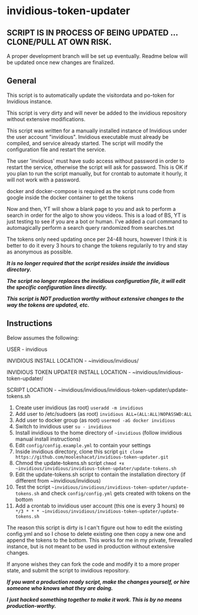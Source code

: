 # invidious-token-updater

## SCRIPT IS IN PROCESS OF BEING UPDATED ... CLONE/PULL AT OWN RISK.
A proper development branch will be set up eventually. Readme below will be updated once new changes are finalized.

## General

This script is to automatically update the visitordata and po-token for Invidious instance. 

This script is very dirty and will never be added to the invidious repository without extensive modifications.

This script was written for a manually installed instance of Invidious under the user account "invidious". Invidious executable must already be compiled, and service already started. The script will modify the configuration file and restart the service.

The user 'invidious' must have sudo access without password in order to restart the service, otherwise the script will ask for password. This is OK if you plan to run the script manually, but for crontab to automate it hourly, it will not work with a password.

docker and docker-compose is required as the script runs code from google inside the docker container to get the tokens

Now and then, YT will show a blank page to you and ask to perform a search in order for the algo to show you videos. This is a load of BS, YT is just testing to see if you are a bot or human. I've added a curl command to automagically perform a search query randomized from searches.txt

The tokens only need updating once per 24-48 hours, however I think it is better to do it every 3 hours to change the tokens regularily to try and stay as anonymous as possible.

***It is no longer required that the script resides inside the invidious directory.***

***The script no longer replaces the invidious configuration file, it will edit the specific configuration lines directly.***

***This script is NOT production worthy without extensive changes to the way the tokens are updated, etc.***

## Instructions

Below assumes the following:

USER - invidious

INVIDIOUS INSTALL LOCATION - ~invidious/invidious/

INVIDIOUS TOKEN UPDATER INSTALL LOCATION - ~invidious/invidious-token-updater/

SCRIPT LOCATION - ~invidious/invidious/invidious-token-updater/update-tokens.sh

1) Create user invidious (as root)
   ```useradd -m invidious```
2) Add user to /etc/sudoers (as root) ```invidious ALL=(ALL:ALL)NOPASSWD:ALL```
3) Add user to docker group (as root) ```usermod -aG docker invidious```
4) Switch to invidious user ```su - invidious```
5) Install invidious to the home directory of ```~invidious``` (follow invidious manual install instructions)
6) Edit ```config/config.example.yml``` to contain your settings
7) Inside invidious directory, clone this script ```git clone https://github.com/mooleshacat/invidious-token-updater.git```
8) Chmod the update-tokens.sh script ```chmod +x ~invidious/invidious/invidious-token-updater/update-tokens.sh```
9) Edit the update-tokens.sh script to contain the installation directory (if different from ~invidious/invidious)
10) Test the script ```~invidious/invidious/invidious-token-updater/update-tokens.sh``` and check ```config/config.yml``` gets created with tokens on the bottom
11) Add a crontab to invidious user account (this one is every 3 hours) ```00 */3 * * * ~invidious/invidious/invidious-token-updater/update-tokens.sh```

The reason this script is dirty is I can't figure out how to edit the existing config.yml and so I chose to delete existing one then copy a new one and append the tokens to the bottom. This works for me in my private, firewalled instance, but is not meant to be used in production without extensive changes.

If anyone wishes they can fork the code and modify it to a more proper state, and submit the script to invidious repository.

***If you want a production ready script, make the changes yourself, or hire someone who knows what they are doing.***

***I just hacked something together to make it work. This is by no means production-worthy.***
